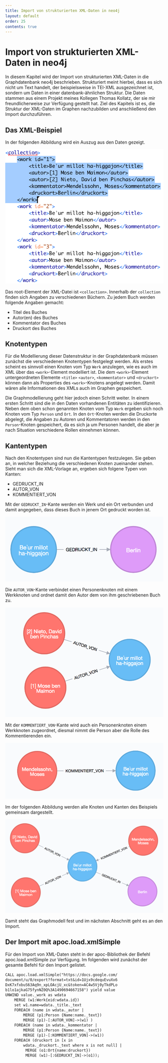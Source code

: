 ```yaml
---
title: Import von strukturierten XML-Daten in neo4j
layout: default
order: 25
contents: true
---
```


# Import von strukturierten XML-Daten in neo4j

In diesem Kapitel wird der Import von strukturierten XML-Daten in die Graphdatenbank neo4j beschrieben. Strukturiert meint hierbei, dass es sich nicht um Text handelt, der beispielsweise in TEI-XML ausgezeichnet ist, sondern um Daten in einer datenbank-ähnlichen Struktur. Die Daten stammen aus einem Projekt meines Kollegen Thomas Kollatz, der sie mir freundlicherweise zur Verfügung gestellt hat. Ziel des Kapitels ist es, die Struktur der XML-Daten im Graphen nachzubilden und anschließend den Import durchzuführen.

## Das XML-Beispiel

In der folgenden Abbildung wird ein Auszug aus den Daten gezeigt.

![Auszug aus dem XML-Beispiel (Quelle: Kuczera)](./Bilder/kollatz-xml-Beispiel.png)

Das root-Element der XML-Datei ist `<collection>`. Innerhalb der `collection` finden sich Angaben zu verschiedenen Büchern. Zu jedem Buch werden folgende Angaben gemacht:

* Titel des Buches
* Autor(en) des Buches
* Kommentator des Buches
* Druckort des Buches

## Knotentypen

Für die Modellierung dieser Datenstruktur in der Graphdatenbank müssen zunächst die verschiedenen Knotentypen festgelegt werden. Als erstes scheint es sinnvoll einen Knoten vom Typ `Werk` anzulegen, wie es auch im XML über das `<work>`-Element modelliert ist. Die dem `<work>`-Element untergeordneten Elemente `<title>` `<autor>`, `<kommentator>` und `<druckort>` können dann als Properties des `<work>`-Knotens angelegt werden. Damit wären alle Informationen des XMLs auch im Graphen gespeichert.

Die Graphmodellierung geht hier jedoch einen Schritt weiter. In einem ersten Schritt sind die in den Daten vorhandenen Entitäten zu identifizieren. Neben dem oben schon genannten Knoten vom Typ `Werk` ergeben sich noch Knoten vom Typ `Person` und `Ort`. In den `Ort`-Knoten werden die Druckorte abgelegt, die Angaben zu Autoren und Kommentatoren werden in den `Person`-Knoten gespeichert, da es sich ja um Personen handelt, die aber je nach Situation verschiedene Rollen einnehmen können.

## Kantentypen

Nach den Knotentypen sind nun die Kantentypen festzulegen. Sie geben an, in welcher Beziehung die verschiedenen Knoten zueinander stehen. Sieht man sich die XML-Vorlage an, ergeben sich folgene Typen von Kanten:

* GEDRUCKT_IN
* AUTOR_VON
* KOMMENTIERT_VON

Mit der `GEDRUCKT_IN`-Kante werden ein Werk und ein Ort verbunden und damit angegeben, dass dieses Buch in jenem Ort gedruckt worden ist.

![Verbindung zwischen einem `Werk`- und einem `Ort`-Knoten (Quelle: Kuczera).](Bilder/Werk-Ort.png)

Die `AUTOR_VON`-Kante verbindet einen Personenknoten mit einem Werkknoten und ordnet damit den Autor dem von ihm geschriebenen Buch zu.

![Verbindung zwischen einem `Werk`- und einem `Ort`-Knoten (Quelle: Kuczera).](Bilder/Werk-Autor.png)

Mit der `KOMMENTIERT_VON`-Kante wird auch ein Personenknoten einem Werkknoten zugeordnet, diesmal nimmt die Person aber die Rolle des Kommentierenden ein.

![Verbindung zwischen einem `Werk`- und einem `Ort`-Knoten (Quelle: Kuczera).](Bilder/Werk-Kommentator.png)

Im der folgenden Abbildung werden alle Knoten und Kanten des Beispiels gemeinsam dargestellt.

![Verbindung zwischen einem `Werk`- und einem `Ort`-Knoten (Quelle: Kuczera).](Bilder/Werk-gesamt.png)

Damit steht das Graphmodell fest und im nächsten Abschnitt geht es an den Import.

## Der Import mit apoc.load.xmlSimple

Für den Import von XML-Daten steht in der apoc-Bibliothek der Befehl apoc.load.xmlSimple zur Verfügung. Im folgenden wird zunächst der gesamte Befehl für den Import gelistet.

~~~cypher
CALL apoc.load.xmlSimple("https://docs.google.com/
document/u/0/export?format=txt&id=1Ujx9cdequEvuXx6
DxK7xfxbuS63Aq9n_xpLOAcjU_xc&token=AC4w5Vj0yTkdPLo
b1lo1ajkaG75fynNZ0Q%3A1490694667158") yield value
UNWIND value._work as wdata
	MERGE (w1:Werk{eid:wdata.id})
	set w1.name=wdata._title._text
	FOREACH (name in wdata._autor |
		MERGE (p1:Person {Name:name._text})
		MERGE (p1)-[:AUTOR_VON]->(w1) )
	FOREACH (name in wdata._kommentator |
		MERGE (p1:Person {Name:name._text})
		MERGE (p1)-[:KOMMENTIERT_VON]->(w1))
	FOREACH (druckort in [x in
		wdata._druckort._text where x is not null] |
		 MERGE (o1:Ort{name:druckort})
		 MERGE (w1)-[:GEDRUCKT_IN]->(o1));
~~~
